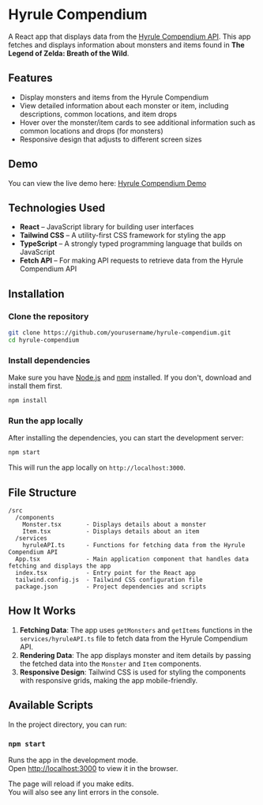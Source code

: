 # Hyrule Compendium

A React app that displays data from the [Hyrule Compendium API](https://botw-compendium.herokuapp.com/). This app fetches and displays information about monsters and items found in **The Legend of Zelda: Breath of the Wild**.

## Features

- Display monsters and items from the Hyrule Compendium
- View detailed information about each monster or item, including descriptions, common locations, and item drops
- Hover over the monster/item cards to see additional information such as common locations and drops (for monsters)
- Responsive design that adjusts to different screen sizes

## Demo

You can view the live demo here: [Hyrule Compendium Demo](https://gadhagod.github.io/Hyrule-Compendium-API/#/)

## Technologies Used

- **React** – JavaScript library for building user interfaces
- **Tailwind CSS** – A utility-first CSS framework for styling the app
- **TypeScript** – A strongly typed programming language that builds on JavaScript
- **Fetch API** – For making API requests to retrieve data from the Hyrule Compendium API

## Installation

### Clone the repository

```bash
git clone https://github.com/yourusername/hyrule-compendium.git
cd hyrule-compendium
```

### Install dependencies

Make sure you have [Node.js](https://nodejs.org/) and [npm](https://npmjs.com/) installed. If you don't, download and install them first.

```bash
npm install
```

### Run the app locally

After installing the dependencies, you can start the development server:

```bash
npm start
```

This will run the app locally on `http://localhost:3000`.

## File Structure

```
/src
  /components
    Monster.tsx       - Displays details about a monster
    Item.tsx          - Displays details about an item
  /services
    hyruleAPI.ts      - Functions for fetching data from the Hyrule Compendium API
  App.tsx             - Main application component that handles data fetching and displays the app
  index.tsx           - Entry point for the React app
  tailwind.config.js  - Tailwind CSS configuration file
  package.json        - Project dependencies and scripts
```

## How It Works

1. **Fetching Data**: The app uses `getMonsters` and `getItems` functions in the `services/hyruleAPI.ts` file to fetch data from the Hyrule Compendium API.
2. **Rendering Data**: The app displays monster and item details by passing the fetched data into the `Monster` and `Item` components.
3. **Responsive Design**: Tailwind CSS is used for styling the components with responsive grids, making the app mobile-friendly.

## Available Scripts

In the project directory, you can run:

### `npm start`

Runs the app in the development mode.\
Open [http://localhost:3000](http://localhost:3000) to view it in the browser.

The page will reload if you make edits.\
You will also see any lint errors in the console.
